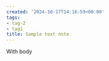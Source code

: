 ```yaml
---
created: '2024-10-17T14:16:59+00:00'
tags:
- tag-2
- tag1
title: Sample text note
---
```


With body